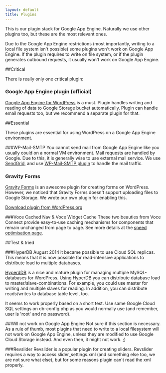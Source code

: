 ```yaml
---
layout: default
title: Plugins
---
```


This is our plugin stack for Google App Engine. Naturally we use other plugins too, but these are the most relevant ones.

Due to the Google App Engine restrictions (most importantly, writing to a local file system isn't possible) some plugins won't work on Google App Engine. If the plugin requires to write on file system, or if the plugin generates outbound requests, it usually won't work on Google App Engine. 


##Critical

There is really only one critical plugin:

### Google App Engine plugin (official)
[Google App Engine for WordPress](https://wordpress.org/plugins/google-app-engine/) is a must. Plugin handles writing and reading of data to Google Storage bucket automatically. Plugin can handle email requests too, but we recommend a separate plugin for that.

##Essential

These plugins are essential for using WordPress on a Google App Engine environment.

###WP-Mail-SMTP
You cannot send mail from Google App Engine like you usually could on a normal VM environment. Mail requests are handled by Google. Due to this, it is generally wise to use external mail service. We use [SendGrid](http://sendgrid.com), and use [WP-Mail-SMTP plugin](http://wordpress.org/plugins/wp-mail-smtp/) to handle the mail traffic.


### <a name="gravityforms-gae-file-upload"></a>Gravity Forms
[Gravity Forms](http://www.gravityforms.com) is an awesome plugin for creating forms on WordPress. However, we noticed that Gravity Forms doesn't support uploading files to Google Storage. We wrote our own plugin for enabling this.

[Download plugin from WordPress.org](http://wordpress.org/plugins/gravityforms-file-upload-for-gae/)

###Voce Cached Nav & Voce Widget Cache
These two beauties from Voce Connect provide easy-to-use caching mechanisms for components that remain unchanged from page to page. See more details at the [speed optimisation page](/wordpress-on-gae/speed-optimization.html#caching-plugins).

##Test & tried

###HyperDB
August 2014 it became possible to use Cloud SQL replicas. This means that it is now possible for read-intensive applications to distribute load to multiple databases. 

[HyperdDB](https://wordpress.org/plugins/hyperdb/) is a nice and mature plugin for managing multiple MySQL-databases for WordPress. Using HyperDB you can distribute database load to master/slave-combinations. For example, you could use master for writing and multiple slaves for reading. In addition, you can distribute reads/writes to database table level, too. 

It seems to work properly based on a short test. Use same Google Cloud SQL settings on db-config.php as you would normally use (and remember, user is 'root' and no password). 

##Will not work on Google App Engine
Not sure if this section is necessary. As a rule of thumb, most plugins that need to write to a local filesystem will not work on Google App Engine, unless they are modified to use Google Cloud Storage instead. And even then, it might not work. ;)

###Revslider
Revslider is a popular plugin for creating sliders. Revslider requires a way to access slider_settings.xml (and something else too, we are not sure what else), but for some reasons plugin can't read the xml properly. 